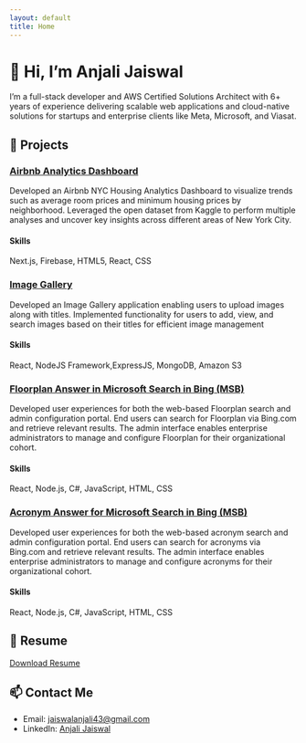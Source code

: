 ```yaml
---
layout: default
title: Home
---
```


# 👋 Hi, I’m Anjali Jaiswal

I’m a full-stack developer and AWS Certified Solutions Architect with 6+ years of experience delivering scalable web applications and cloud-native solutions for startups and enterprise clients like Meta, Microsoft, and Viasat.

## 🔧 Projects

### [Airbnb Analytics Dashboard](https://github.com/ajaisw13/airbnb_nyc_analytics)
Developed an Airbnb NYC Housing Analytics Dashboard to visualize trends such as average room prices and minimum housing prices by neighborhood. Leveraged the open dataset from Kaggle to perform multiple analyses and uncover key insights across different areas of New York City.

#### Skills
Next.js, Firebase, HTML5, React, CSS

### [Image Gallery](https://github.com/ajaisw13/Image-Gallery-fullstack)
Developed an Image Gallery application enabling users to upload images along with titles. Implemented functionality for users to add, view, and search images based on their titles for efficient image management

#### Skills
React, NodeJS Framework,ExpressJS, MongoDB, Amazon S3

### [Floorplan Answer in Microsoft Search in Bing (MSB)](https://learn.microsoft.com/en-us/microsoftsearch/manage-floorplans)
Developed user experiences for both the web-based Floorplan search and admin configuration portal. End users can search for Floorplan via Bing.com and retrieve relevant results. The admin interface enables enterprise administrators to manage and configure Floorplan for their organizational cohort.

#### Skills
React, Node.js, C#, JavaScript, HTML, CSS

### [Acronym Answer for Microsoft Search in Bing (MSB)](https://techcommunity.microsoft.com/blog/intelligentsearch_discoveryblog/introducing-acronym-answers-in-microsoft-search/1122809)
Developed user experiences for both the web-based acronym search and admin configuration portal. End users can search for acronyms via Bing.com and retrieve relevant results. The admin interface enables enterprise administrators to manage and configure acronyms for their organizational cohort.

#### Skills
React, Node.js, C#, JavaScript, HTML, CSS

## 💼 Resume

[Download Resume](resume.pdf)

## 📫 Contact Me

- Email: jaiswalanjali43@gmail.com
- LinkedIn: [Anjali Jaiswal](https://www.linkedin.com/in/anjali-jaiswal-4120a89a/)
